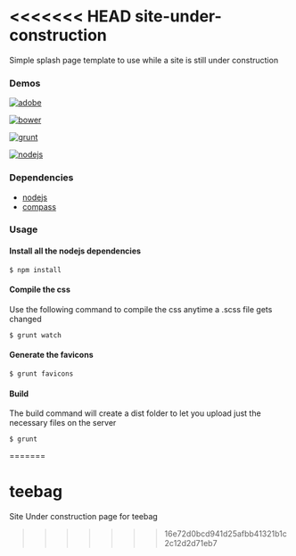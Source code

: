 <<<<<<< HEAD
site-under-construction
=======================
Simple splash page template to use while a site is still under construction

### Demos

[![adobe](https://raw2.github.com/GianlucaGuarini/site-under-construction/master/demos/images/adobe.png)](http://gianlucaguarini.github.io/site-under-construction/demos/adobe)

[![bower](https://raw2.github.com/GianlucaGuarini/site-under-construction/master/demos/images/bower.png)](http://gianlucaguarini.github.io/site-under-construction/demos/bower)

[![grunt](https://raw2.github.com/GianlucaGuarini/site-under-construction/master/demos/images/grunt.png)](http://gianlucaguarini.github.io/site-under-construction/demos/grunt)

[![nodejs](https://raw2.github.com/GianlucaGuarini/site-under-construction/master/demos/images/nodejs.png)](http://gianlucaguarini.github.io/site-under-construction/demos/nodejs)

### Dependencies

- [nodejs](http://nodejs.org)
- [compass](http://compass-style.org)

### Usage

#### Install all the nodejs dependencies

```shell
$ npm install
```

#### Compile the css

Use the following command to compile the css anytime a .scss file gets changed

```shell
$ grunt watch
```

#### Generate the favicons

```shell
$ grunt favicons
```

#### Build

The build command will create a dist folder to let you upload just the necessary files on the server

```shell
$ grunt
```

=======
# teebag
Site Under construction page for teebag
>>>>>>> 16e72d0bcd941d25afbb41321b1c2c12d2d71eb7
